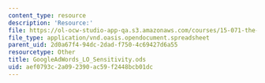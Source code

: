 ```yaml
---
content_type: resource
description: 'Resource:'
file: https://ol-ocw-studio-app-qa.s3.amazonaws.com/courses/15-071-the-analytics-edge-spring-2017/aef0793c2a092390ac59f2448bcb01dc_GoogleAdWords_LO_Sensitivity.ods
file_type: application/vnd.oasis.opendocument.spreadsheet
parent_uid: 2d0a67f4-94dc-2dad-f750-4c69427d6a55
resourcetype: Other
title: GoogleAdWords_LO_Sensitivity.ods
uid: aef0793c-2a09-2390-ac59-f2448bcb01dc
---
```

